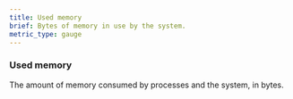 ```yaml
---
title: Used memory
brief: Bytes of memory in use by the system.
metric_type: gauge
---
```

### Used memory

The amount of memory consumed by processes and the system, in bytes.

